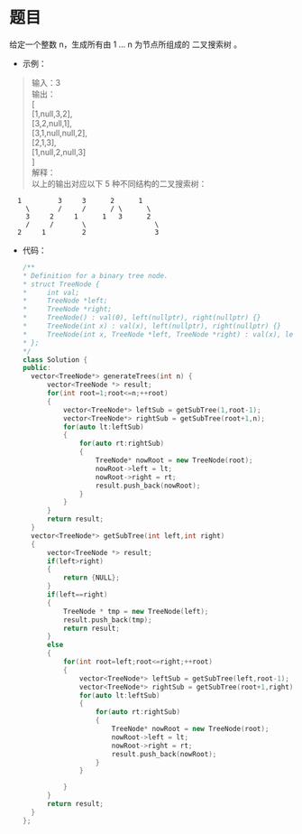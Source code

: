 # 题目
给定一个整数 n，生成所有由 1 ... n 为节点所组成的 二叉搜索树 。

* 示例：

>输入：3<br>
输出：<br>
[<br>
  [1,null,3,2],<br>
  [3,2,null,1],<br>
  [3,1,null,null,2],<br>
  [2,1,3],<br>
  [1,null,2,null,3]<br>
]<br>
解释：<br>
以上的输出对应以下 5 种不同结构的二叉搜索树：<br>

      1         3     3      2      1
        \       /     /      / \      \
        3     2     1      1   3      2
        /     /       \                 \
      2     1         2                 3



* 代码：
    ```C++
    /**
   * Definition for a binary tree node.
   * struct TreeNode {
   *     int val;
   *     TreeNode *left;
   *     TreeNode *right;
   *     TreeNode() : val(0), left(nullptr), right(nullptr) {}
   *     TreeNode(int x) : val(x), left(nullptr), right(nullptr) {}
   *     TreeNode(int x, TreeNode *left, TreeNode *right) : val(x), left(left), right(right) {}
   * };
   */
  class Solution {
  public:
      vector<TreeNode*> generateTrees(int n) {
          vector<TreeNode *> result;
          for(int root=1;root<=n;++root)
          {
              vector<TreeNode*> leftSub = getSubTree(1,root-1);
              vector<TreeNode*> rightSub = getSubTree(root+1,n);
              for(auto lt:leftSub)
              {
                  for(auto rt:rightSub)
                  {
                      TreeNode* nowRoot = new TreeNode(root);
                      nowRoot->left = lt;
                      nowRoot->right = rt;
                      result.push_back(nowRoot);
                  }
              }
          }
          return result;
      }
      vector<TreeNode*> getSubTree(int left,int right)
      {
          vector<TreeNode *> result;
          if(left>right)
          {
              return {NULL};
          }
          if(left==right)
          {
              TreeNode * tmp = new TreeNode(left);
              result.push_back(tmp);
              return result;
          }
          else
          {
              for(int root=left;root<=right;++root)
              {
                  vector<TreeNode*> leftSub = getSubTree(left,root-1);
                  vector<TreeNode*> rightSub = getSubTree(root+1,right);
                  for(auto lt:leftSub)
                  {
                      for(auto rt:rightSub)
                      {
                          TreeNode* nowRoot = new TreeNode(root);
                          nowRoot->left = lt;
                          nowRoot->right = rt;
                          result.push_back(nowRoot);
                      }
                  }

              }
          }
          return result;
      }
  };
    ```
